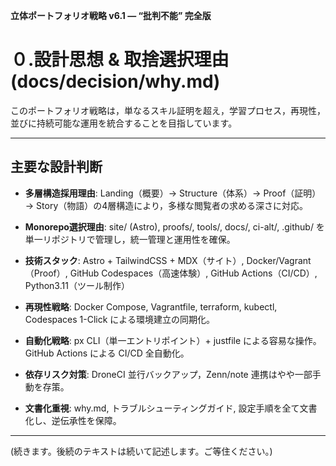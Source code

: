**立体ポートフォリオ戦略 v6.1 — “批判不能” 完全版**

# ０.設計思想 & 取捨選択理由 (docs/decision/why.md)

このポートフォリオ戦略は，単なるスキル証明を超え，学習プロセス，再現性，並びに持続可能な運用を統合することを目指しています。

---

## 主要な設計判断

- **多層構造採用理由**:  Landing（概要）→ Structure（体系）→ Proof（証明）→ Story（物語）の4層構造により，多様な閲覧者の求める深さに対応。

- **Monorepo選択理由**: site/ (Astro), proofs/, tools/, docs/, ci-alt/, .github/ を単一リポジトリで管理し，統一管理と運用性を確保。

- **技術スタック**: Astro + TailwindCSS + MDX（サイト）, Docker/Vagrant（Proof）, GitHub Codespaces（高速体験）, GitHub Actions（CI/CD）, Python3.11（ツール制作）

- **再現性戦略**: Docker Compose, Vagrantfile, terraform, kubectl, Codespaces 1-Click による環境建立の同期化。

- **自動化戦略**: px CLI（単一エントリポイント）+ justfile による容易な操作。GitHub Actions による CI/CD 全自動化。

- **依存リスク対策**: DroneCI 並行バックアップ，Zenn/note 連携はやや一部手動を存策。

- **文書化重視**: why.md, トラブルシューティングガイド, 設定手順を全て文書化し、逆伝承性を保障。

---

(続きます。後続のテキストは続いて記述します。ご等住ください。)

